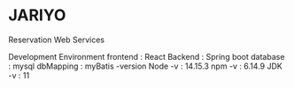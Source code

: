 # JARIYO
Reservation Web Services

Development Environment
frontend : React
Backend : Spring boot
database : mysql
dbMapping : myBatis
-version
Node -v : 14.15.3
npm -v : 6.14.9
JDK -v : 11

